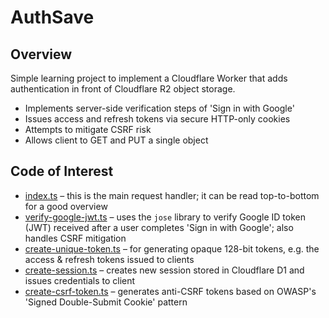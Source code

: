 # AuthSave

## Overview

Simple learning project to implement a Cloudflare Worker that adds authentication in front of Cloudflare R2 object storage.

- Implements server-side verification steps of 'Sign in with Google'
- Issues access and refresh tokens via secure HTTP-only cookies
- Attempts to mitigate CSRF risk
- Allows client to GET and PUT a single object

## Code of Interest

- [index.ts](/src/index.ts) – this is the main request handler; it can be read top-to-bottom for a good overview
- [verify-google-jwt.ts](/src/verifiers/verify-google-jwt.ts) – uses the `jose` library to verify Google ID token (JWT) received after a user completes 'Sign in with Google'; also handles CSRF mitigation
- [create-unique-token.ts](/src/session/token/create-unique-token.ts) – for generating opaque 128-bit tokens, e.g. the access & refresh tokens issued to clients
- [create-session.ts](/src/session/create-session.ts) – creates new session stored in Cloudflare D1 and issues credentials to client
- [create-csrf-token.ts](src/common/utils/csrf/create-csrf-token.ts) – generates anti-CSRF tokens based on OWASP's 'Signed Double-Submit Cookie' pattern
